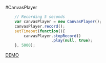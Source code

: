 #CanvasPlayer

```javascript
    // Recording 5 seconds
    var canvasPlayer = new CanvasPlayer();
    canvasPlayer.record();
    setTimeout(function(){
        canvasPlayer.stopRecord()
                    .play(null, true);
    }, 5000);
```

[DEMO](http://eatsjobs.github.io/canvas-player/example/)